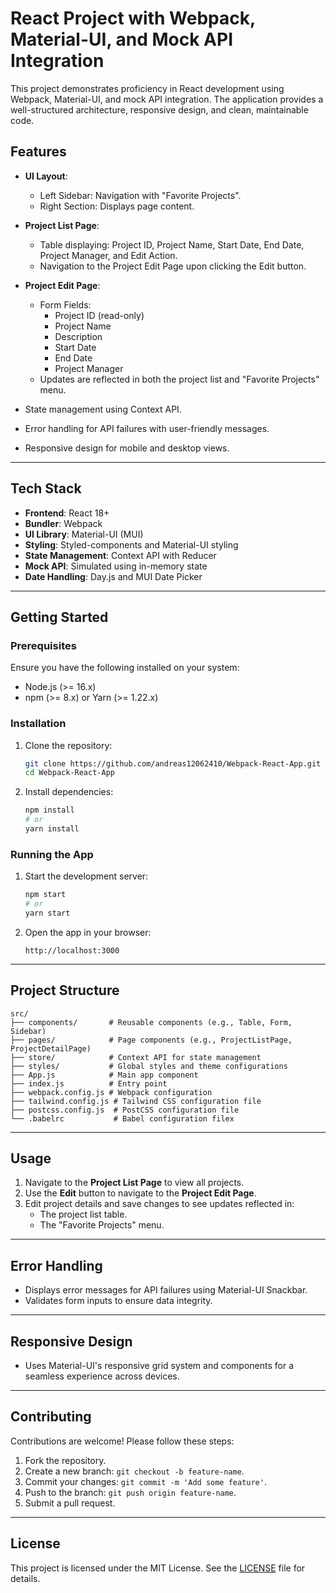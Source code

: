 # React Project with Webpack, Material-UI, and Mock API Integration

This project demonstrates proficiency in React development using Webpack, Material-UI, and mock API integration. The application provides a well-structured architecture, responsive design, and clean, maintainable code.

## Features

- **UI Layout**:
  - Left Sidebar: Navigation with "Favorite Projects".
  - Right Section: Displays page content.

- **Project List Page**:
  - Table displaying: Project ID, Project Name, Start Date, End Date, Project Manager, and Edit Action.
  - Navigation to the Project Edit Page upon clicking the Edit button.

- **Project Edit Page**:
  - Form Fields:
    - Project ID (read-only)
    - Project Name
    - Description
    - Start Date
    - End Date
    - Project Manager
  - Updates are reflected in both the project list and "Favorite Projects" menu.

- State management using Context API.
- Error handling for API failures with user-friendly messages.
- Responsive design for mobile and desktop views.

---

## Tech Stack

- **Frontend**: React 18+
- **Bundler**: Webpack
- **UI Library**: Material-UI (MUI)
- **Styling**: Styled-components and Material-UI styling
- **State Management**: Context API with Reducer
- **Mock API**: Simulated using in-memory state
- **Date Handling**: Day.js and MUI Date Picker

---

## Getting Started

### Prerequisites

Ensure you have the following installed on your system:

- Node.js (>= 16.x)
- npm (>= 8.x) or Yarn (>= 1.22.x)

### Installation

1. Clone the repository:

   ```bash
   git clone https://github.com/andreas12062410/Webpack-React-App.git
   cd Webpack-React-App
   ```

2. Install dependencies:

   ```bash
   npm install
   # or
   yarn install
   ```

### Running the App

1. Start the development server:

   ```bash
   npm start
   # or
   yarn start
   ```

2. Open the app in your browser:

   ```
   http://localhost:3000
   ```

---

## Project Structure

```plaintext
src/
├── components/       # Reusable components (e.g., Table, Form, Sidebar)
├── pages/            # Page components (e.g., ProjectListPage, ProjectDetailPage)
├── store/            # Context API for state management
├── styles/           # Global styles and theme configurations
├── App.js            # Main app component
├── index.js          # Entry point
├── webpack.config.js # Webpack configuration
├── tailwind.config.js # Tailwind CSS configuration file
├── postcss.config.js  # PostCSS configuration file
└── .babelrc           # Babel configuration filex
```

---

## Usage

1. Navigate to the **Project List Page** to view all projects.
2. Use the **Edit** button to navigate to the **Project Edit Page**.
3. Edit project details and save changes to see updates reflected in:
   - The project list table.
   - The "Favorite Projects" menu.

---

## Error Handling

- Displays error messages for API failures using Material-UI Snackbar.
- Validates form inputs to ensure data integrity.

---

## Responsive Design

- Uses Material-UI's responsive grid system and components for a seamless experience across devices.

---

## Contributing

Contributions are welcome! Please follow these steps:

1. Fork the repository.
2. Create a new branch: `git checkout -b feature-name`.
3. Commit your changes: `git commit -m 'Add some feature'`.
4. Push to the branch: `git push origin feature-name`.
5. Submit a pull request.

---

## License

This project is licensed under the MIT License. See the [LICENSE](LICENSE) file for details.
